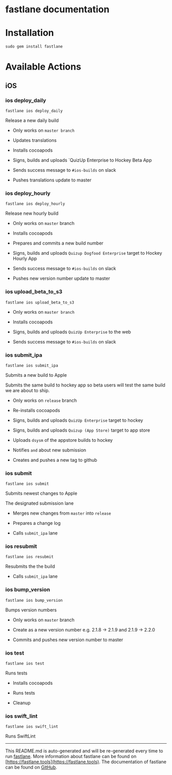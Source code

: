 fastlane documentation
================
# Installation
```
sudo gem install fastlane
```
# Available Actions
## iOS
### ios deploy_daily
```
fastlane ios deploy_daily
```
Release a new daily build



- Only works on `master branch`

- Updates translations

- Installs cocoapods

- Signs, builds and uploads `QuizUp Enterprise to Hockey Beta App

- Sends success message to `#ios-builds` on slack

- Pushes translations update to master
### ios deploy_hourly
```
fastlane ios deploy_hourly
```
Release new hourly build



- Only works on `master` branch

- Installs cocoapods

- Prepares and commits a new build number

- Signs, builds and uploads `Quizup Dogfood Enterprise` target to Hockey Hourly App

- Sends success message to `#ios-builds` on slack

- Pushes new version number update to master
### ios upload_beta_to_s3
```
fastlane ios upload_beta_to_s3
```

- Only works on `master branch`

- Installs cocoapods

- Signs, builds and uploads `QuizUp Enterprise` to the web

- Sends success message to `#ios-builds` on slack
### ios submit_ipa
```
fastlane ios submit_ipa
```
Submits a new build to Apple



Submits the same build to hockey app so beta users will test the same build we are about to ship.

- Only works on `release` branch

- Re-installs cocoapods

- Signs, builds and uploads `QuizUp Enterprise` target to hockey

- Signs, builds and uploads `Quizup (App Store)` target to app store

- Uploads `dsysm` of the appstore builds to hockey

- Notifies `` and `` about new submission

- Creates and pushes a new tag to github
### ios submit
```
fastlane ios submit
```
Submits newest changes to Apple



The designated submission lane

- Merges new changes from `master` into `release`

- Prepares a change log

- Calls `submit_ipa` lane
### ios resubmit
```
fastlane ios resubmit
```
Resubmits the the build



- Calls `submit_ipa` lane
### ios bump_version
```
fastlane ios bump_version
```
Bumps version numbers



- Only works on `master` branch

- Create as a new version number e.g. 2.1.8 -> 2.1.9 and 2.1.9 -> 2.2.0

- Commits and pushes new version number to master
### ios test
```
fastlane ios test
```
Runs tests



- Installs cocoapods

- Runs tests

- Cleanup
### ios swift_lint
```
fastlane ios swift_lint
```
Runs SwiftLint

----

This README.md is auto-generated and will be re-generated every time to run [fastlane](https://fastlane.tools).
More information about fastlane can be found on [https://fastlane.tools](https://fastlane.tools).
The documentation of fastlane can be found on [GitHub](https://github.com/fastlane/fastlane/tree/master/fastlane).